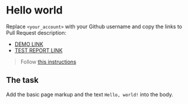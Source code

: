 # Hello world
Replace `<your_account>` with your Github username and copy the links to Pull Request description:
- [DEMO LINK](https://VitalyPasechnik.github.io/layout_hello-world/)
- [TEST REPORT LINK](https://VitalyPasechnik.github.io/layout_hello-world/report/html_report/)

> Follow [this instructions](https://github.com/mate-academy/layout_task-guideline#how-to-solve-the-layout-tasks-on-github)


## The task
Add the basic page markup and the text `Hello, world!` into the body.
